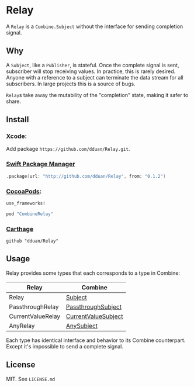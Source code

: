 # Relay

A `Relay` is a `Combine.Subject` without the interface for sending completion
signal.

## Why

A `Subject`, like a `Publisher`, is stateful. Once the complete signal is sent,
subscriber will stop receiving values. In practice, this is rarely desired.
Anyone with a reference to a subject can terminate the data stream for all
subscribers. In large projects this is a source of bugs.

`Relay`s take away the mutability of the "completion" state, making it safer to
share.

## Install

### Xcode:

Add package `https://github.com/dduan/Relay.git`.

### [Swift Package Manager](https://swift.org/package-manager)

```swift
.package(url: "http://github.com/dduan/Relay", from: "0.1.2")
```

### [CocoaPods](http://cocoapods.org/):

```ruby
use_frameworks!

pod "CombineRelay"
```

### [Carthage](https://github.com/Carthage/Carthage)

```
github "dduan/Relay"
```

## Usage

Relay provides some types that each corresponds to a type in Combine:

| Relay             | Combine                 |
|-                  |-                        |
| Relay             | [Subject][]             |
| PassthroughRelay  | [PassthroughSubject][]  |
| CurrentValueRelay | [CurrentValueSubject][] |
| AnyRelay          | [AnySubject][]          |

Each type has identical interface and behavior to its Combine counterpart. Except it's impossible to send a
complete signal.

[Subject]: https://developer.apple.com/documentation/combine/subject
[PassthroughSubject]: https://developer.apple.com/documentation/combine/passthroughsubject
[CurrentValueSubject]: https://developer.apple.com/documentation/combine/currentvaluesubject
[AnySubject]: https://developer.apple.com/documentation/combine/anysubject

## License

MIT. See `LICENSE.md`
